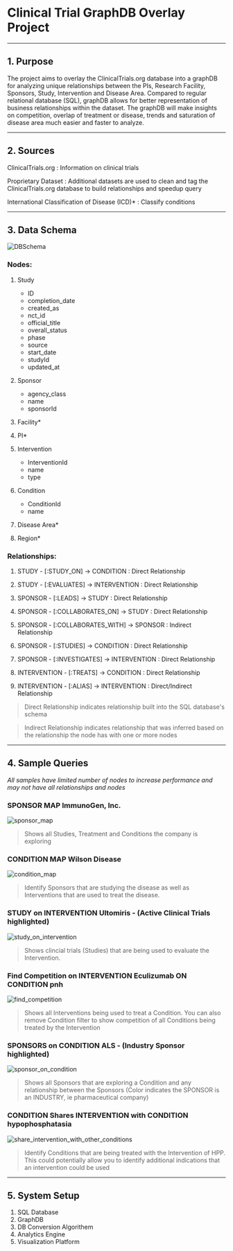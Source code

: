 # Clinical Trial GraphDB Overlay Project
****
## 1. Purpose

The project aims to overlay the ClinicalTrials.org database into a graphDB for analyzing unique relationships between the PIs, Research Facility, Sponsors, Study, Intervention and Disease Area. Compared to regular relational database (SQL), graphDB allows for better representation of business relationships within the  dataset. The graphDB will make insights on competition, overlap of treatment or disease, trends and saturation of disease area much easier and faster to analyze. 
****
## 2. Sources

ClinicalTrials.org : Information on clinical trials

Proprietary Dataset : Additional datasets are used to clean and tag the ClinicalTrials.org database to build relationships and speedup query

International Classification of Disease (ICD)* : Classify conditions

****
## 3. Data Schema

![DBSchema](/samples/Schema.png)

### Nodes:
1. Study
    - ID
    - completion_date
    - created_as
    - nct_id
    - official_title
    - overall_status
    - phase
    - source
    - start_date
    - studyId
    - updated_at
    
2. Sponsor
    - agency_class
    - name
    - sponsorId
   
3. Facility*

4. PI*
   
5. Intervention
   - InterventionId
   - name
   - type
   
6. Condition
    - ConditionId
    - name
   
7. Disease Area* 
    
8. Region*

   
### Relationships:
1. STUDY - [:STUDY_ON] -> CONDITION : Direct Relationship



2. STUDY - [:EVALUATES] -> INTERVENTION : Direct Relationship



3. SPONSOR - [:LEADS] -> STUDY : Direct Relationship



4. SPONSOR - [:COLLABORATES_ON] -> STUDY : Direct Relationship



5. SPONSOR - [:COLLABORATES_WITH] -> SPONSOR : Indirect Relationship



6. SPONSOR - [:STUDIES] -> CONDITION : Direct Relationship



7. SPONSOR - [:INVESTIGATES] -> INTERVENTION : Direct Relationship



8. INTERVENTION - [:TREATS] -> CONDITION : Direct Relationship



9.  INTERVENTION - [:ALIAS] -> INTERVENTION : Direct/Indirect Relationship




> Direct Relationship indicates relationship built into the SQL database's schema

> Indirect Relationship indicates relationship that was inferred based on the relationship the node has with one or more nodes

****

## 4. Sample Queries
*All samples have limited number of nodes to increase performance and may not have all relationships and nodes*

### SPONSOR MAP **ImmunoGen, Inc.**
![sponsor_map](samples/SPONSOR_MAP_IMMUNOGEN.png)

>Shows all Studies, Treatment and Conditions the company is exploring

### CONDITION MAP **Wilson Disease**
![condition_map](samples/CONDITION_MAP_WILSON_DISEASE.png)

>Identify Sponsors that are studying the disease as well as Interventions that are used to treat the disease.

### STUDY on INTERVENTION **Ultomiris** - (Active Clinical Trials highlighted)
![study_on_intervention](samples/Study%20Status%20on%20INTERVENTION%20Ultomiris.png)

>Shows clincial trials (Studies) that are being used to evaluate the Intervention.

### Find Competition on INTERVENTION **Eculizumab** ON CONDITION **pnh**
![find_competition](samples/Find%20Competition%20on%20INTERVENTION%20ON%20CONDITION%20PNH.png)

>Shows all Interventions being used to treat a Condition. You can also remove Condition filter to show competition of all Conditions being treated by the Intervention

### SPONSORS on CONDITION **ALS** - (Industry Sponsor highlighted)
![sponsor_on_condition](samples/SPONSORS_on_CONDITION_ALS_INDUSTRY_ONLY.png)

>Shows all Sponsors that are exploring a Condition and any relationship between the Sponsors (Color indicates the SPONSOR is an INDUSTRY, ie pharmaceutical company)

### CONDITION Shares INTERVENTION with CONDITION **hypophosphatasia**
![share_intervention_with_other_conditions](samples/condition_share_hpp.png)

>Identify Conditions that are being treated with the Intervention of HPP. This could potentially allow you to identify additional indications that an intervention could be used

****

## 5. System Setup 
1. SQL Database 
2. GraphDB
3. DB Conversion Algorithem
4. Analytics Engine
5. Visualization Platform
   